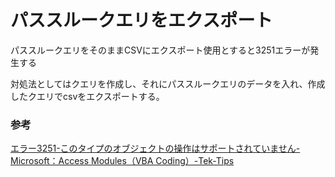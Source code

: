 # パススルークエリをエクスポート

パススルークエリをそのままCSVにエクスポート使用とすると3251エラーが発生する

対処法としてはクエリを作成し、それにパススルークエリのデータを入れ、作成したクエリでcsvをエクスポートする。

### 参考

[エラー3251\-このタイプのオブジェクトの操作はサポートされていません\-Microsoft：Access Modules（VBA Coding）\-Tek\-Tips](https://www.tek-tips.com/viewthread.cfm?qid=724428)